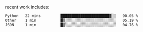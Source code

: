 
<!--<img width="1415" height="100" alt="blu" src="https://github.com/rdsilva01/rdsilva01/assets/101207588/deb060e5-d035-4f09-b511-e3f50605b207">-->

<!-- \> Enthusiastic about developing and building solutions <br>
\> Computer Science and Engineering @ UBI -->

<!-- <a href="https://www.rodrigosilva.live/">personal website</a> 🏁 -->

<!-- ![](https://komarev.com/ghpvc/?username=rdsilva01) -->

recent work includes:
<!--START_SECTION:waka-->

```txt
Python   22 mins         ██████████████████████▓░░   90.05 %
Other    1 min           █▒░░░░░░░░░░░░░░░░░░░░░░░   05.19 %
JSON     1 min           █▒░░░░░░░░░░░░░░░░░░░░░░░   04.76 %
```

<!--END_SECTION:waka-->


